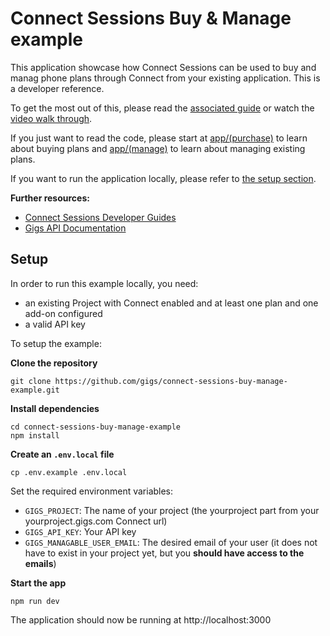 # Connect Sessions Buy & Manage example

This application showcase how Connect Sessions can be used to buy and manag phone plans through Connect from your existing application. This is a developer reference.

To get the most out of this, please read the [associated guide]() or watch the [video walk through]().

If you just want to read the code, please start at [app/(purchase)]() to learn about buying plans and [app/(manage)]() to learn about managing existing plans.

If you want to run the application locally, please refer to [the setup section](#setup).

**Further resources:**

- [Connect Sessions Developer Guides](https://developers.gigs.com/docs/api/0472dd6bfc47d-about-connect-sessions)
- [Gigs API Documentation](https://developers.gigs.com/docs/api/aa3106d502cbc-create-a-connect-session)

## Setup

In order to run this example locally, you need:

- an existing Project with Connect enabled and at least one plan and one add-on configured
- a valid API key

To setup the example:

**Clone the repository**

```shell
git clone https://github.com/gigs/connect-sessions-buy-manage-example.git
```

**Install dependencies**

```shell
cd connect-sessions-buy-manage-example
npm install
```

**Create an `.env.local` file**

```shell
cp .env.example .env.local
```

Set the required environment variables:

- `GIGS_PROJECT`: The name of your project (the yourproject part from your yourproject.gigs.com Connect url)
- `GIGS_API_KEY`: Your API key
- `GIGS_MANAGABLE_USER_EMAIL`: The desired email of your user (it does not have to exist in your project yet, but you **should have access to the emails**)

**Start the app**

```shell
npm run dev
```

The application should now be running at http://localhost:3000
